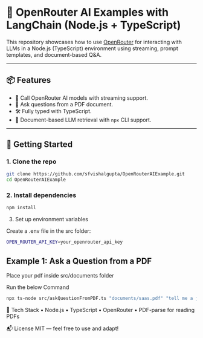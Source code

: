 # 🧠 OpenRouter AI Examples with LangChain (Node.js + TypeScript)

This repository showcases how to use [OpenRouter](https://openrouter.ai) for interacting with LLMs in a Node.js (TypeScript) environment using streaming, prompt templates, and document-based Q&A.

---

## 📦 Features

- 🤖 Call OpenRouter AI models with streaming support.
- 📄 Ask questions from a PDF document.
- 🛠️ Fully typed with TypeScript.
- 📂 Document-based LLM retrieval with `npx` CLI support.

---

## 🚀 Getting Started

### 1. Clone the repo

```bash
git clone https://github.com/sfvishalgupta/OpenRouterAIExample.git
cd OpenRouterAIExample
```

### 2.  Install dependencies
```bash
npm install
```

3. Set up environment variables

Create a .env file in the src folder:
```bash
OPEN_ROUTER_API_KEY=your_openrouter_api_key
```

## Example 1: Ask a Question from a PDF

Place your pdf inside src/documents folder

Run the below Command

```bash
npx ts-node src/askQuestionFromPDF.ts "documents/saas.pdf" "tell me a joke"
```

🧠 Tech Stack
	•	Node.js
	•	TypeScript
	•	OpenRouter
	•	PDF-parse for reading PDFs

📬 License
MIT — feel free to use and adapt!